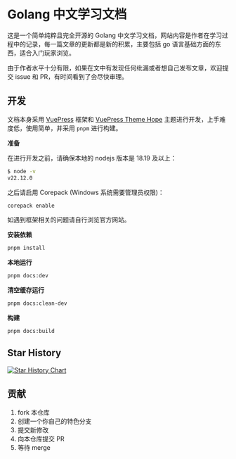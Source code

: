 # Golang 中文学习文档

这是一个简单纯粹且完全开源的 Golang 中文学习文档，网站内容是作者在学习过程中的记录，每一篇文章的更新都是新的积累，主要包括 go 语言基础方面的东西，适合入门玩家浏览。

由于作者水平十分有限，如果在文中有发现任何纰漏或者想自己发布文章，欢迎提交 issue 和 PR，有时间看到了会尽快审理。

## 开发

文档本身采用 [VuePress](https://vuejs.press/zh/) 框架和 [VuePress Theme Hope](https://theme-hope.vuejs.press/zh/) 主题进行开发，上手难度低，使用简单，并采用 `pnpm` 进行构建。

**准备**

在进行开发之前，请确保本地的 nodejs 版本是 18.19 及以上：

```bash
$ node -v
v22.12.0
```

之后请启用 Corepack (Windows 系统需要管理员权限)：

```bash
corepack enable
```

如遇到框架相关的问题请自行浏览官方网站。

**安装依赖**

```bash
pnpm install
```

**本地运行**

```bash
pnpm docs:dev
```

**清空缓存运行**

```bash
pnpm docs:clean-dev
```

**构建**

```bash
pnpm docs:build
```

## Star History

[![Star History Chart](https://api.star-history.com/svg?repos=Open-Source-CQUT/Golang-Doc&type=Timeline)](https://star-history.com/#Open-Source-CQUT/Golang-Doc&Timeline)

## 贡献

1. fork 本仓库
2. 创建一个你自己的特色分支
3. 提交新修改
4. 向本仓库提交 PR
5. 等待 merge
